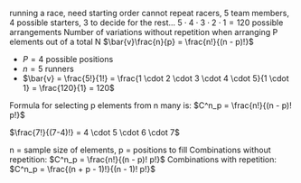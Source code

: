 running a race, need starting order
cannot repeat racers, 5 team members, 4 possible starters, 3 to decide for the rest...
$5 \cdot 4 \cdot 3 \cdot 2 \cdot 1 = 120 \text{ possible arrangements}$
Number of variations without repetition when arranging P elements out of a total N
$\bar{v}\frac{n}{p} = \frac{n!}{(n - p)!}$
- $P = 4 \text{ possible positions}$
- $n = 5 \text{ runners}$
- $\bar{v} = \frac{5!}{1!} = \frac{1 \cdot 2 \cdot 3 \cdot 4 \cdot 5}{1 \cdot 1} = \frac{120}{1} = 120$

Formula for selecting p elements from n many is:
$C^n_p = \frac{n!}{(n - p)! p!}$

$\frac{7!}{(7-4)!} = 4 \cdot 5 \cdot 6 \cdot 7$

n = sample size of elements, p = positions to fill
Combinations without repetition: 
	$C^n_p = \frac{n!}{(n - p)! p!}$
Combinations with repetition:
	$C^n_p = \frac{(n + p - 1)!}{(n - 1)! p!}$